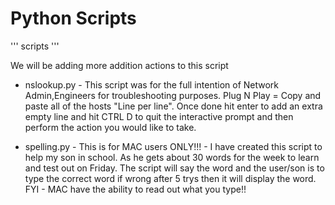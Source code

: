 # Python Scripts 
'''
scripts
'''

We will be adding more addition actions to this script

* nslookup.py - This script was for the full intention of Network Admin,Engineers for troubleshooting purposes. Plug N Play = Copy and paste all of the hosts "Line per line". Once done hit enter to add an extra empty line and hit CTRL D to quit the interactive prompt and then perform the action you would like to take.

* spelling.py - This is for MAC users ONLY!!! - I have created this script to help my son in school. As he gets about 30 words for the week to learn and test out on Friday. The script will say the word and the user/son is to type the correct word if wrong after 5 trys then it will display the word.    FYI - MAC have the ability to read out what you type!!




